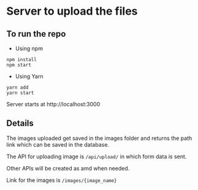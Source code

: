 # Server to upload the files

## To run the repo

- Using npm

```
npm install
npm start
```

- Using Yarn

```
yarn add
yarn start
```

Server starts at http://localhost:3000

## Details

The images uploaded get saved in the images folder and returns the path link which can be saved in the database.

The API for uploading image is `/api/upload/` in which form data is sent.

Other APIs will be created as amd when needed.

Link for the images is `/images/{image_name}`
